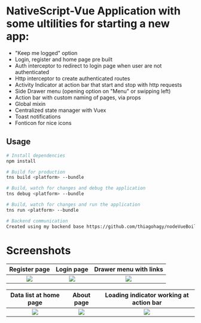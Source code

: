 
# NativeScript-Vue Application with some ultilities for starting a new app:

* "Keep me logged" option
* Login, register and home page pre built
* Auth interceptor to redirect to login page when user are not authenticated
* Http interceptor to create authenticated routes
* Activity Indicator at action bar that start and stop with http requests
* Side Drawer menu (opening option on "Menu" or swipping left)
* Action bar with custom naming of pages, via props
* Global mixin
* Centralized state manager with Vuex
* Toast notifications
* Fonticon for nice icons

## Usage


``` bash
# Install dependencies
npm install

# Build for production
tns build <platform> --bundle

# Build, watch for changes and debug the application
tns debug <platform> --bundle

# Build, watch for changes and run the application
tns run <platform> --bundle

# Backend communication
Created using my backend base https://github.com/thiagohagy/nodeVueBoilerplate , but you can use any backend you want, just make sure to edit it

```


# Screenshots


Register page              |  Login page               | Drawer menu with links
:-------------------------:|:-------------------------:|:-------------------------:
![](https://github.com/thiagohagy/nativescriptVueBoilerplate2.0/blob/master/screenshots/1.jpeg)  |  ![](https://github.com/thiagohagy/nativescriptVueBoilerplate2.0/blob/master/screenshots/2.jpeg) |  ![](https://github.com/thiagohagy/nativescriptVueBoilerplate2.0/blob/master/screenshots/3.jpeg)

Data list at home page     |  About page               |  Loading indicator working at action bar
:-------------------------:|:-------------------------:|:-------------------------:
![](https://github.com/thiagohagy/nativescriptVueBoilerplate2.0/blob/master/screenshots/4.jpeg)  |  ![](https://github.com/thiagohagy/nativescriptVueBoilerplate2.0/blob/master/screenshots/5.jpeg) |  ![](https://github.com/thiagohagy/nativescriptVueBoilerplate2.0/blob/master/screenshots/6.jpeg)
